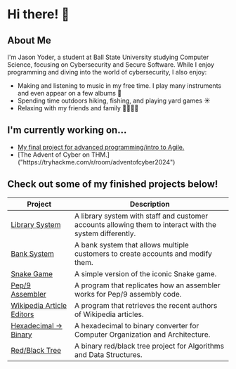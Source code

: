 <h1>Hi there! 👋</h1>

<h2>About Me</h2>
<p>I'm Jason Yoder, a student at Ball State University studying Computer Science, 
focusing on Cybersecurity and Secure Software. While I enjoy programming and diving into the world of cybersecurity, I also 
enjoy:</p>
<ul>
  <li>Making and listening to music in my free time. I play many instruments and even appear on a few albums 🎸</li>
  <li>Spending time outdoors hiking, fishing, and playing yard games ☀️</li>
  <li>Relaxing with my friends and family 👨‍👩‍👦‍👦</li>
</ul>

<h2>I'm currently working on...</h2>
<ul>
<li><a href="https://github.com/bsu-cs222-fall24-dll/Final_Project-KevinMack-JasonYoder-KolbyAlvey-BrianRaymond">My final project for advanced programming/intro to Agile.</a></li>
<li>[The Advent of Cyber on THM.]("https://tryhackme.com/r/room/adventofcyber2024")</li>
</ul>


<h2>Check out some of my finished projects below!</h2>

| Project | Description |
|---------|-------------|
|[Library System](https://github.com/JasonYoder2026/Library-System)| A library system with staff and customer accounts allowing them to interact with the system differently.|
|[Bank System](https://github.com/JasonYoder2026/Bank-System) | A bank system that allows multiple customers to create accounts and modify them.|
|[Snake Game](https://github.com/JasonYoder2026/Snake) | A simple version of the iconic Snake game.|
|[Pep/9 Assembler](https://github.com/JasonYoder2026/pep9Assembler) | A program that replicates how an assembler works for Pep/9 assembly code.|
|[Wikipedia Article Editors](https://github.com/JasonYoder2026/Wikipedia-Revision-Authors) | A program that retrieves the recent authors of Wikipedia articles. |
|[Hexadecimal -> Binary]("https://github.com/JasonYoder2026/HexadecimalToBinary") | A hexadecimal to binary converter for Computer Organization and Architecture. |
|[Red/Black Tree]("https://github.com/JasonYoder2026/Red-Black-Tree-Project") | A binary red/black tree project for Algorithms and Data Structures. |

